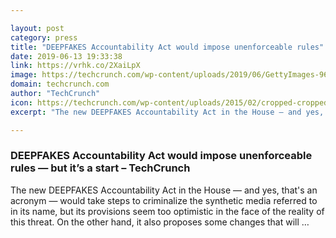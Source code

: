 ```yaml
---

layout: post
category: press
title: "DEEPFAKES Accountability Act would impose unenforceable rules"
date: 2019-06-13 19:33:38
link: https://vrhk.co/2XaiLpX
image: https://techcrunch.com/wp-content/uploads/2019/06/GettyImages-968546200-faces.jpg?w=654
domain: techcrunch.com
author: "TechCrunch"
icon: https://techcrunch.com/wp-content/uploads/2015/02/cropped-cropped-favicon-gradient.png?w=180
excerpt: "The new DEEPFAKES Accountability Act in the House — and yes, that's an acronym — would take steps to criminalize the synthetic media referred to in its name, but its provisions seem too optimistic in the face of the reality of this threat. On the other hand, it also proposes some changes that will …"

---
```


### DEEPFAKES Accountability Act would impose unenforceable rules — but it’s a start – TechCrunch

The new DEEPFAKES Accountability Act in the House — and yes, that's an acronym — would take steps to criminalize the synthetic media referred to in its name, but its provisions seem too optimistic in the face of the reality of this threat. On the other hand, it also proposes some changes that will …